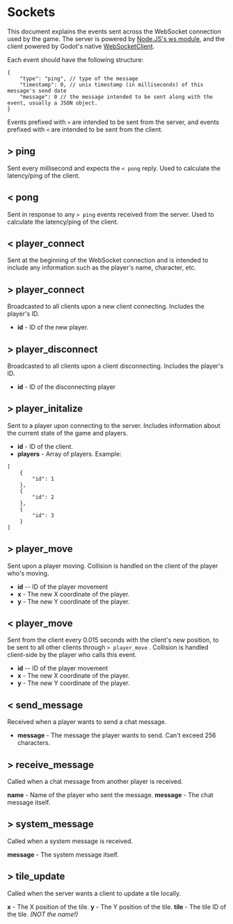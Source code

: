 # Sockets

This document explains the events sent across the WebSocket connection used by the game. The server is powered by [Node.JS's ws module](https://github.com/websockets/ws), and the client powered by Godot's native [WebSocketClient](https://docs.godotengine.org/en/stable/classes/class_websocketclient.html).

Each event should have the following structure:
```
{
	"type": "ping", // type of the message
	"timestamp": 0, // unix timestamp (in milliseconds) of this message's send date
	"message": 0 // the message intended to be sent along with the event, usually a JSON object.
}
```

Events prefixed with `>` are intended to be sent from the server, and events prefixed with `<` are intended to be sent from the client.

## > ping

Sent every millisecond and expects the `< pong` reply. Used to calculate the latency/ping of the client.

## < pong

Sent in response to any `> ping` events received from the server. Used to calculate the latency/ping of the client.

## < player_connect

Sent at the beginning of the WebSocket connection and is intended to include any information such as the player's name, character, etc.

## > player_connect

Broadcasted to all clients upon a new client connecting. Includes the player's ID.

- **id** - ID of the new player.

## > player_disconnect

Broadcasted to all clients upon a client disconnecting. Includes the player's ID.

- **id** - ID of the disconnecting player

## > player_initalize

Sent to a player upon connecting to the server. Includes information about the current state of the game and players.

- **id** - ID of the client.
- **players** - Array of players. Example:
```
[
	{
		"id": 1
	},
	{
		"id": 2
	},
	{
		"id": 3
	}
]
```

## > player_move

Sent upon a player moving. Collision is handled on the client of the player who's moving.

- **id** -- ID of the player movement
- **x** - The new X coordinate of the player.
- **y** - The new Y coordinate of the player.

## < player_move

Sent from the client every 0.015 seconds with the client's new position, to be sent to all other clients through `> player_move`	. Collision is handled client-side by the player who calls this event.

- **id** -- ID of the player movement
- **x** - The new X coordinate of the player.
- **y** - The new Y coordinate of the player.

## < send_message

Received when a player wants to send a chat message.

- **message** - The message the player wants to send. Can't exceed 256 characters.

## > receive_message

Called when a chat message from another player is received.

**name** - Name of the player who sent the message.
**message** - The chat message itself.

## > system_message

Called when a system message is received.

**message** - The system message itself.

## > tile_update

Called when the server wants a client to update a tile locally.

**x** - The X position of the tile.
**y** - The Y position of the tile.
**tile** - The tile ID of the tile. *(NOT the name!)*